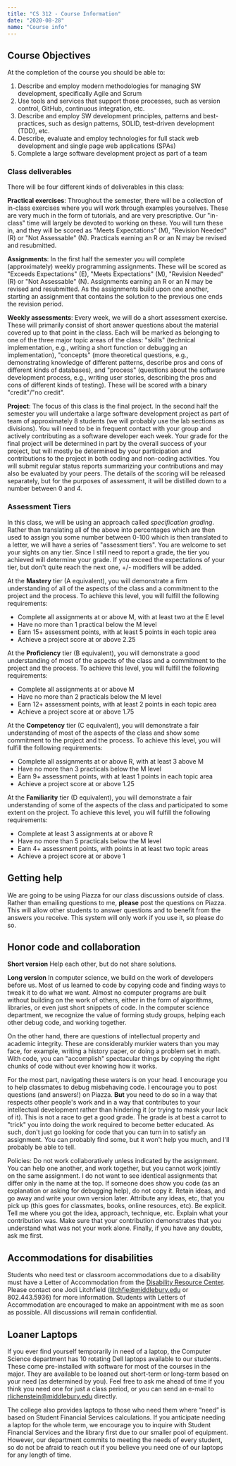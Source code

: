 ```yaml
---
title: "CS 312 - Course Information"
date: "2020-08-28"
name: "Course info"
---
```


## Course Objectives

At the completion of the course you should be able to:

1. Describe and employ modern methodologies for managing SW development,
   specifically Agile and Scrum
1. Use tools and services that support those processes, such as version
   control, GitHub, continuous integration, etc.
1. Describe and employ SW development principles, patterns and best-practices,
   such as design patterns, SOLID, test-driven development (TDD), etc.
1. Describe, evaluate and employ technologies for full stack web development
   and single page web applications (SPAs)
1. Complete a large software development project as part of a team

### Class deliverables

There will be four different kinds of deliverables in this class:

**Practical exercises**: Throughout the semester, there will be a collection of in-class exercises where you will work through examples yourselves. These are very much in the form of tutorials, and are very prescriptive. Our "in-class" time will largely be devoted to working on these. You will turn these in, and they will be scored as "Meets Expectations" (M), "Revision Needed" (R) or "Not Assessable" (N). Practicals earning an R or an N may be revised and resubmitted.

**Assignments**: In the first half the semester you will complete (approximately) weekly programming assignments. These will be scored as "Exceeds Expectations" (E), "Meets Expectations" (M), "Revision Needed" (R) or "Not Assessable" (N). Assignments earning an R or an N may be revised and resubmitted. As the assignments build upon one another, starting an assignment that contains the solution to the previous one ends the revision period.

**Weekly assessments**: Every week, we will do a short assessment exercise. These will primarily consist of short answer questions about the material covered up to that point in the class. Each will be marked as belonging to one of the three major topic areas of the class: "skills" (technical implementation, e.g., writing a short function or debugging an implementation), "concepts" (more theoretical questions, e.g., demonstrating knowledge of different patterns, describe pros and cons of different kinds of databases), and "process" (questions about the software development process, e.g., writing user stories, describing the pros and cons of different kinds of testing). These will be scored with a binary "credit"/"no credit".

**Project**: The focus of this class is the final project. In the second half the semester you will undertake a large software development project as part of team of approximately 8 students (we will probably use the lab sections as divisions). You will need to be in frequent contact with your group and actively contributing as a software developer each week. Your grade for the final project will be determined in part by the overall success of your project, but will mostly be determined by your participation and contributions to the project in both coding and non-coding activities. You will submit regular status reports summarizing your contributions and may also be evaluated by your peers. The details of the scoring will be released separately, but for the purposes of assessment, it will be distilled down to a number between 0 and 4.

### Assessment Tiers

In this class, we will be using an approach called _specification grading_. Rather than translating all of the above into percentages which are then used to assign you some number between 0-100 which is then translated to a letter, we will have a series of "assessment tiers". You are welcome to set your sights on any tier. Since I still need to report a grade, the tier you achieved will determine your grade. If you exceed the expectations of your tier, but don't quite reach the next one, +/- modifiers will be added.

At the **Mastery** tier (A equivalent), you will demonstrate a firm understanding of all of the aspects of the class and a commitment to the project and the process. To achieve this level, you will fulfill the following requirements:

- Complete all assignments at or above M, with at least two at the E level
- Have no more than 1 practical below the M level
- Earn 15+ assessment points, with at least 5 points in each topic area
- Achieve a project score at or above 2.25

At the **Proficiency** tier (B equivalent), you will demonstrate a good understanding of most of the aspects of the class and a commitment to the project and the process. To achieve this level, you will fulfill the following requirements:

- Complete all assignments at or above M
- Have no more than 2 practicals below the M level
- Earn 12+ assessment points, with at least 2 points in each topic area
- Achieve a project score at or above 1.75

At the **Competency** tier (C equivalent), you will demonstrate a fair understanding of most of the aspects of the class and show some commitment to the project and the process. To achieve this level, you will fulfill the following requirements:

- Complete all assignments at or above R, with at least 3 above M
- Have no more than 3 practicals below the M level
- Earn 9+ assessment points, with at least 1 points in each topic area
- Achieve a project score at or above 1.25

At the **Familiarity** tier (D equivalent), you will demonstrate a fair understanding of some of the aspects of the class and participated to some extent on the project. To achieve this level, you will fulfill the following requirements:

- Complete at least 3 assignments at or above R
- Have no more than 5 practicals below the M level
- Earn 4+ assessment points, with points in at least two topic areas
- Achieve a project score at or above 1

## Getting help

We are going to be using Piazza for our class discussions outside of class. Rather than emailing questions to me, **please** post the questions on Piazza. This will allow other students to answer questions and to benefit from the answers you receive. This system will only work if you use it, so please do so.

## Honor code and collaboration

**Short version** Help each other, but do not share solutions.

**Long version** In computer science, we build on the work of developers before us. Most of us learned to code by copying code and finding ways to tweak it to do what we want. Almost no computer programs are built without building on the work of others, either in the form of algorithms, libraries, or even just short snippets of code. In the computer science department, we recognize the value of forming study groups, helping each other debug code, and working together.

On the other hand, there are questions of intellectual property and academic integrity. These are considerably murkier waters than you may face, for example, writing a history paper, or doing a problem set in math. With code, you can "accomplish" spectacular things by copying the right chunks of code without ever knowing how it works.

For the most part, navigating these waters is on your head. I encourage you to help classmates to debug misbehaving code. I encourage you to post questions (and answers!) on Piazza. **But** you need to do so in a way that respects other people's work and in a way that contributes to your intellectual development rather than hindering it (or trying to mask your lack of it). This is not a race to get a good grade. The grade is at best a carrot to "trick" you into doing the work required to become better educated. As such, don't just go looking for code that you can turn in to satisfy an assignment. You can probably find some, but it won't help you much, and I'll probably be able to tell.

Policies: Do not work collaboratively unless indicated by the assignment. You can help one another, and work together, but you cannot work jointly on the same assignment. I do not want to see identical assignments that differ only in the name at the top. If someone does show you code (as an explanation or asking for debugging help), do not copy it. Retain ideas, and go away and write your own version later. Attribute any ideas, etc, that you pick up (this goes for classmates, books, online resources, etc). Be explicit. Tell me where you got the idea, approach, technique, etc. Explain what your contribution was. Make sure that your contribution demonstrates that you understand what was not your work alone. Finally, if you have any doubts, ask me first.

## Accommodations for disabilities

Students who need test or classroom accommodations due to a disability must have a Letter of Accommodation from the [Disability Resource Center](http://www.middlebury.edu/student-life/community-living/diversity-inclusivity/american-disability-act). Please contact one Jodi Litchfield (<litchfie@middlebury.edu> or 802.443.5936) for more information. Students with Letters of Accommodation are encouraged to make an appointment with me as soon as possible. All discussions will remain confidential.

## Loaner Laptops

If you ever find yourself temporarily in need of a laptop, the Computer Science department has 10 rotating Dell laptops available to our students. These come pre-installed with software for most of the courses in the major. They are available to be loaned out short-term or long-term based on your need (as determined by you). Feel free to ask me ahead of time if you think you need one for just a class period, or you can send an e-mail to rlichenstein@middlebury.edu directly.

The college also provides laptops to those who need them where “need” is based on Student Financial Services calculations. If you anticipate needing a laptop for the whole term, we encourage you to inquire with Student Financial Services and the library first due to our smaller pool of equipment. However, our department commits to meeting the needs of every student, so do not be afraid to reach out if you believe you need one of our laptops for any length of time.
